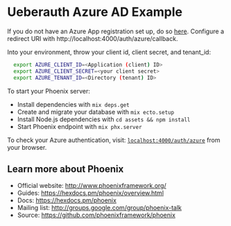 # Ueberauth Azure AD Example

If you do not have an Azure App registration set up, do so
[here](https://portal.azure.com/#blade/Microsoft_AAD_RegisteredApps/ApplicationsListBlade).
Configure a redirect URI with http://localhost:4000/auth/azure/callback.

Into your environment, throw your client id, client secret, and tenant_id:

```bash
  export AZURE_CLIENT_ID=<Application (client) ID>
  export AZURE_CLIENT_SECRET=<your client secret>
  export AZURE_TENANT_ID=<Directory (tenant) ID>
```

To start your Phoenix server:

  * Install dependencies with `mix deps.get`
  * Create and migrate your database with `mix ecto.setup`
  * Install Node.js dependencies with `cd assets && npm install`
  * Start Phoenix endpoint with `mix phx.server`

To check your Azure authentication, visit:
[`localhost:4000/auth/azure`](http://localhost:4000/auth/azure) from your browser.

## Learn more about Phoenix

  * Official website: http://www.phoenixframework.org/
  * Guides: https://hexdocs.pm/phoenix/overview.html
  * Docs: https://hexdocs.pm/phoenix
  * Mailing list: http://groups.google.com/group/phoenix-talk
  * Source: https://github.com/phoenixframework/phoenix
